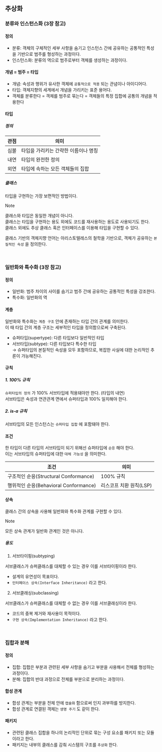 ## 추상화

### 분류와 인스턴스화 (3장 참고)

#### 정의 

- 분류: 객체의 구체적인 세부 사항을 숨기고 인스턴스 간에 공유하는 공통적인 특성을 기반으로 범주를 형성하는 과정이다.
- 인스턴스화: 분류의 역으로 범주로부터 객체를 생성하는 과정이다.

#### 개념 = 범주 = 타입

- 개념: 속성과 행위가 유사한 객체에 `공통적으로 적용` 되는 관념이나 아이디어다.
- 타입: 객체지향의 세계에서 개념을 가리키는 표준 용어다.
- 객체를 분류한다 = 객체를 범주로 묶는다 = 객체들의 특정 집합에 공통의 개념을 적용한다

#### 타입

##### 정의

|관점|의미|
|--|----|
|심볼|타입을 가리키는 간략한 이름이나 명칭|
|내연|타입의 완전한 정의|
|외연|타입에 속하는 모든 객체들의 집합|

##### 클래스

타입을 구현하는 가장 보편적인 방법이다.

> [!NOTE]
> 클래스와 타입은 동일한 개념이 아니다. <br>
> 클래스는 타입을 구현하는 용도 외에도 코드를 재사용하는 용도로 사용되기도 한다. <br>
> 클래스 외에도 추상 클래스 혹은 인터페이스를 이용해 타입을 구현할 수 있다.

클래스 기반의 객체지향 언어는 아리스토텔레스의 철학을 기반으로, 객체가 공유하는 `본질적인 속성` 을 정의한다.

<br>

### 일반화와 특수화 (3장 참고)

#### 정의 

- 일반화: 범주 차이의 사이를 숨기고 범주 간에 공유하는 공통적인 특성을 강조한다. 
- 특수화: 일반화의 역

#### 계층

일반화와 특수화는 `계층 구조` 안에 존재하는 타입 간의 관계를 의미한다. <br>
이 때 타입 간의 계층 구조는 세부적인 타입을 정의함으로써 구축된다.

- 슈퍼타입(supertype): 다른 타입보다 일반적인 타입
- 서브타입(subtype): 다른 타입보다 특수한 타입 <br>
  → 슈퍼타입의 본질적인 속성을 모두 포함하므로, 복잡한 사실에 대한 논리적인 추론이 가능해진다.

#### 규칙

##### 1. 100% 규칙

`슈퍼타입의 정의` 가 100% 서브타입에 적용돼야만 한다. (타입의 내연) <br>
서브타입은 속성과 연관관계 면에서 슈퍼타입과 100% 일치해야 한다.

##### 2. is-a 규칙

서브타입의 모든 인스턴스는 `슈퍼타입 집합` 에 포함돼야 한다.

#### 조건

한 타입이 다른 타입의 서브타입이 되기 위해선 슈퍼타입에 `순응` 해야 한다. <br>
이는 서브타입의 슈퍼타입에 대한 `대체 가능성` 을 의미한다.

|조건|의미|
|--|----|
|구조적인 순응(Structural Conformance)|100% 규칙|
|행위적인 순응(Behavioral Conformance)|리스코프 치환 원칙(LSP)|

#### 상속

클래스 간의 상속을 사용해 일반화와 특수화 관계를 구현할 수 있다.

> [!NOTE]
> 모든 상속 관계가 일반화 관계인 것은 아니다.

##### 용도

1. 서브타이핑(subtyping)

서브클래스가 슈퍼클래스를 대체할 수 있는 경우 이를 서브타이핑이라 한다.

- 설계의 유연성이 목표이다.
- `인터페이스 상속(Interface Inheritance)` 라고 한다.

2. 서브클래싱(subclassing)

서브클래스가 슈퍼클래스를 대체할 수 없는 경우 이를 서브클래싱이라 한다.

- 코드의 중복 제거와 재사용이 목적이다.
- `구현 상속(Implementation Inheritance)` 라고 한다.

<br>

### 집합과 분해

#### 정의 

- 집합: 집합은 부분과 관련된 세부 사항을 숨기고 부분을 사용해서 전체를 형성하는 과정이다.
- 분해: 집합의 반대 과정으로 전체를 부분으로 분리하는 과정이다.

#### 합성 관계

- 합성 관계는 부분을 전체 안에 `캡슐화` 함으로써 인지 과부하를 방지한다.
- 합성 관계로 연결된 객체는 `생명 주기` 도 같이 한다.

#### 패키지

- 관련된 클래스 집합을 하나의 논리적인 단위로 묶는 구성 요소를 패키지 또는 모듈이라고 한다.
- 패키지는 내부의 클래스를 감춰 시스템의 구조를 `추상화` 한다.

